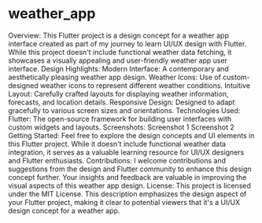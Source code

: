 # weather_app
 Overview: This Flutter project is a design concept for a weather app interface created as part of my journey to learn UI/UX design with Flutter. While this project doesn't include functional weather data fetching, it showcases a visually appealing and user-friendly weather app user interface.  Design Highlights:  Modern Interface: A contemporary and aesthetically pleasing weather app design. Weather Icons: Use of custom-designed weather icons to represent different weather conditions. Intuitive Layout: Carefully crafted layouts for displaying weather information, forecasts, and location details. Responsive Design: Designed to adapt gracefully to various screen sizes and orientations. Technologies Used:  Flutter: The open-source framework for building user interfaces with custom widgets and layouts. Screenshots: Screenshot 1 Screenshot 2  Getting Started: Feel free to explore the design concepts and UI elements in this Flutter project. While it doesn't include functional weather data integration, it serves as a valuable learning resource for UI/UX designers and Flutter enthusiasts.  Contributions: I welcome contributions and suggestions from the design and Flutter community to enhance this design concept further. Your insights and feedback are valuable in improving the visual aspects of this weather app design.  License: This project is licensed under the MIT License.  This description emphasizes the design aspect of your Flutter project, making it clear to potential viewers that it's a UI/UX design concept for a weather app.
